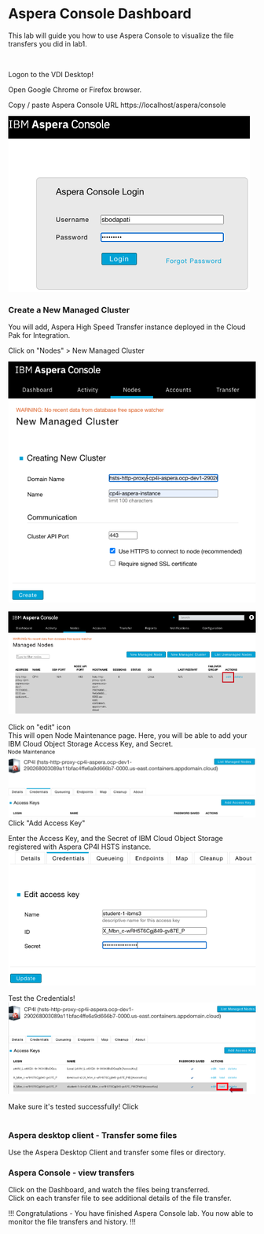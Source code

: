 # Aspera Console Dashboard

This lab will guide you how to use Aspera Console to visualize the file transfers you did in lab1. <br>

<br>

Logon to the VDI Desktop! <br>

Open Google Chrome or Firefox browser.<br>

Copy / paste Aspera Console URL https://localhost/aspera/console <br>

![](./images/aspera-console-login.png)

### Create a New Managed Cluster

You will add, Aspera High Speed Transfer instance deployed in the Cloud Pak for Integration.<br>

Click on "Nodes" > New Managed Cluster <br>

![](./images/new-managed-cluster.png)

![](./images/aspera-console-nodes.png)

Click on "edit" icon <br>
This will open Node Maintenance page. Here, you will be able to add your IBM Cloud Object Storage Access Key, and Secret. <br>
![](./images/add-access-key.png)
Click "Add Access Key" <br>

Enter the Access Key, and the Secret of IBM Cloud Object Storage registered with Aspera CP4I HSTS instance. <br>
![](./images/enter-access-key.png)


Test the Credentials! <br>
![](./images/test-access-key.png)

Make sure it's tested successfully! Click <OK> <br>
<br>

### Aspera desktop client - Transfer some files 

Use the Aspera Desktop Client and transfer some files or directory. <br>

### Aspera Console - view transfers
Click on the Dashboard, and watch the files being transferred. <br>
Click on each transfer file to see additional details of the file transfer. <br>

!!! Congratulations - You have finished Aspera Console lab. You now able to monitor the file transfers and history. !!! <br> 


